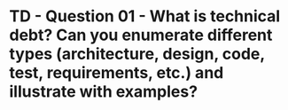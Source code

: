 # TD - Question 01 - What is technical debt? Can you enumerate different types (architecture, design, code, test, requirements, etc.) and illustrate with examples?